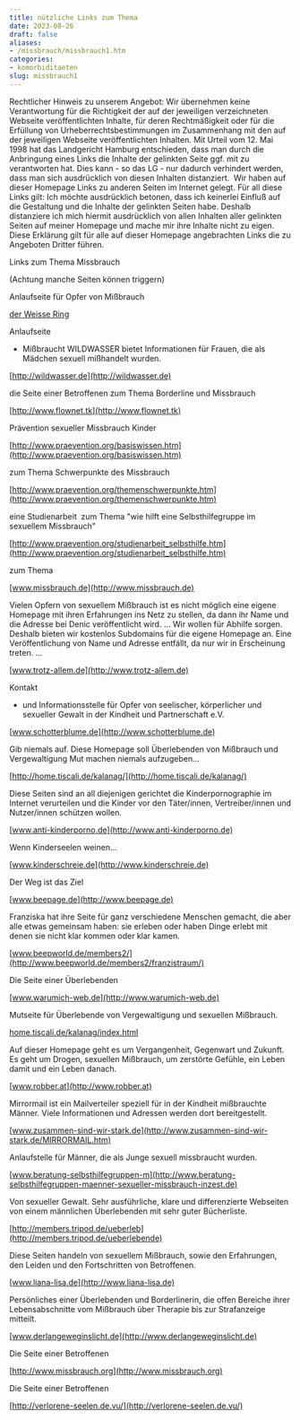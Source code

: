 ```yaml
---
title: nützliche Links zum Thema
date: 2023-08-26
draft: false
aliases:
- /missbrauch/missbrauch1.htm
categories:
- komorbiditaeten
slug: missbrauch1
---
```





Rechtlicher
Hinweis zu unserem Angebot: Wir übernehmen keine Verantwortung für die Richtigkeit der auf der jeweiligen
verzeichneten Webseite veröffentlichten Inhalte, für deren Rechtmäßigkeit
oder für die Erfüllung von Urheberrechtsbestimmungen im Zusammenhang mit den
auf der jeweiligen Webseite veröffentlichten Inhalten. Mit Urteil vom 12. Mai 1998 hat das Landgericht Hamburg entschieden, dass man
durch die Anbringung eines Links die Inhalte der gelinkten Seite ggf. mit zu
verantworten hat. Dies kann - so das LG - nur dadurch verhindert werden, dass
man sich ausdrücklich von diesen Inhalten distanziert.  Wir haben auf
dieser Homepage Links zu anderen Seiten im Internet gelegt. Für all diese Links
gilt: Ich möchte ausdrücklich betonen, dass ich keinerlei Einfluß auf die
Gestaltung und die Inhalte der gelinkten Seiten habe. Deshalb distanziere ich
mich hiermit ausdrücklich von allen Inhalten aller gelinkten Seiten auf meiner
Homepage und mache mir ihre Inhalte nicht zu eigen. Diese Erklärung gilt für
alle auf dieser Homepage angebrachten Links die zu Angeboten Dritter führen.

Links zum Thema Missbrauch

(Achtung manche Seiten
können triggern)

Anlaufseite für Opfer von Mißbrauch

[der
Weisse Ring](http://www.weisser-ring.de/bundesgeschaeftsstelle/index.php)

Anlaufseite
- Mißbraucht WILDWASSER bietet Informationen für Frauen, die als Mädchen
sexuell mißhandelt wurden.

[http://wildwasser.de](http://wildwasser.de)

die Seite einer Betroffenen zum
Thema Borderline und Missbrauch

[http://www.flownet.tk](http://www.flownet.tk)

Prävention sexueller Missbrauch Kinder

[http://www.praevention.org/basiswissen.htm](http://www.praevention.org/basiswissen.htm)

zum Thema Schwerpunkte des Missbrauch

[http://www.praevention.org/themenschwerpunkte.htm](http://www.praevention.org/themenschwerpunkte.htm)

eine Studienarbeit  zum Thema "wie hilft eine
Selbsthilfegruppe im sexuellem Missbrauch"

[http://www.praevention.org/studienarbeit_selbsthilfe.htm](http://www.praevention.org/studienarbeit_selbsthilfe.htm)

zum
Thema

[www.missbrauch.de](http://www.missbrauch.de)

Vielen
Opfern von sexuellem Mißbrauch ist es nicht möglich eine eigene Homepage mit
ihren Erfahrungen ins Netz zu stellen, da dann ihr Name und die Adresse bei Denic veröffentlicht
wird. ... Wir wollen für Abhilfe sorgen. Deshalb bieten wir kostenlos
Subdomains für die eigene Homepage an. Eine Veröffentlichung von Name und
Adresse entfällt, da nur wir in Erscheinung treten. ...

[www.trotz-allem.de](http://www.trotz-allem.de)

Kontakt
- und Informationsstelle für Opfer von seelischer, körperlicher und sexueller
Gewalt in der Kindheit und Partnerschaft e.V.

[www.schotterblume.de](http://www.schotterblume.de)

Gib
niemals auf. Diese Homepage soll Überlebenden von Mißbrauch und Vergewaltigung
Mut machen niemals aufzugeben...

[http://home.tiscali.de/kalanag/](http://home.tiscali.de/kalanag/)

Diese
Seiten sind an all diejenigen gerichtet die Kinderpornographie im Internet
verurteilen und die Kinder vor den Täter/innen, Vertreiber/innen und
Nutzer/innen schützen wollen.

[www.anti-kinderporno.de](http://www.anti-kinderporno.de)

Wenn
Kinderseelen weinen...

[www.kinderschreie.de](http://www.kinderschreie.de)

Der
Weg ist das Ziel

[www.beepage.de](http://www.beepage.de)

Franziska
hat ihre Seite für ganz verschiedene Menschen gemacht, die aber alle etwas
gemeinsam haben: sie erleben oder haben Dinge erlebt mit denen sie nicht klar
kommen oder klar kamen.

[www.beepworld.de/members2/](http://www.beepworld.de/members2/franzistraum/)

Die
Seite einer Überlebenden

[www.warumich-web.de](http://www.warumich-web.de)

Mutseite
für Überlebende von Vergewaltigung und sexuellen Mißbrauch.

[home.tiscali.de/kalanag/index.html](http://home.tiscali.de/kalanag/index.html)

Auf
dieser Homepage geht es um Vergangenheit, Gegenwart und Zukunft. Es geht um
Drogen, sexuellen Mißbrauch, um zerstörte Gefühle, ein Leben damit und ein
Leben danach.

[www.robber.at](http://www.robber.at)

Mirrormail
ist ein Mailverteiler speziell für in der Kindheit mißbrauchte Männer. Viele
Informationen und Adressen werden dort bereitgestellt.

[www.zusammen-sind-wir-stark.de](http://www.zusammen-sind-wir-stark.de/MIRRORMAIL.htm)

Anlaufstelle
für Männer, die als Junge sexuell missbraucht wurden.

[www.beratung-selbsthilfegruppen-m](http://www.beratung-selbsthilfegruppen-maenner-sexueller-missbrauch-inzest.de)

Von
sexueller Gewalt. Sehr ausführliche, klare und differenzierte Webseiten von
einem männlichen Überlebenden mit sehr guter Bücherliste.

[http://members.tripod.de/ueberleb](http://members.tripod.de/ueberlebende)

Diese
Seiten handeln von sexuellem Mißbrauch, sowie den Erfahrungen, den Leiden und
den Fortschritten von Betroffenen.

[www.liana-lisa.de](http://www.liana-lisa.de)

Persönliches
einer Überlebenden und Borderlinerin, die offen Bereiche ihrer Lebensabschnitte
vom Mißbrauch über Therapie bis zur Strafanzeige mitteilt.

[www.derlangeweginslicht.de](http://www.derlangeweginslicht.de)

Die Seite einer Betroffenen

[http://www.missbrauch.org](http://www.missbrauch.org)

Die Seite einer Betroffenen

[http://verlorene-seelen.de.vu/](http://verlorene-seelen.de.vu/)



